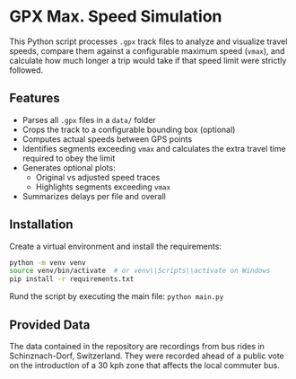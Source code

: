 # GPX Max. Speed Simulation

This Python script processes `.gpx` track files to analyze and visualize travel speeds, compare them against a configurable maximum speed (`vmax`), and calculate how much longer a trip would take if that speed limit were strictly followed.

## Features

- Parses all `.gpx` files in a `data/` folder
- Crops the track to a configurable bounding box (optional)
- Computes actual speeds between GPS points
- Identifies segments exceeding `vmax` and calculates the extra travel time required to obey the limit
- Generates optional plots:
  - Original vs adjusted speed traces
  - Highlights segments exceeding `vmax`
- Summarizes delays per file and overall

## Installation

Create a virtual environment and install the requirements:

```bash
python -m venv venv
source venv/bin/activate  # or venv\\Scripts\\activate on Windows
pip install -r requirements.txt
```
Rund the script by executing the main file: `python main.py`


## Provided Data

The data contained in the repository are recordings from bus rides in Schinznach-Dorf, Switzerland. They were recorded ahead of a public vote on the introduction of a 30 kph zone that affects the local commuter bus.
